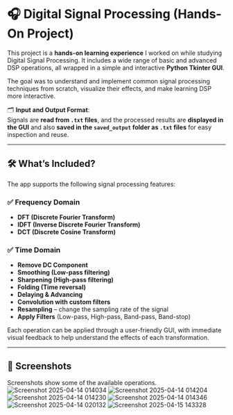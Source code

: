 # 🎧 Digital Signal Processing (Hands-On Project)

This project is a **hands-on learning experience** I worked on while studying Digital Signal Processing. It includes a wide range of basic and advanced DSP operations, all wrapped in a simple and interactive **Python Tkinter GUI**.

The goal was to understand and implement common signal processing techniques from scratch, visualize their effects, and make learning DSP more interactive.

🗂️ **Input and Output Format**:  
Signals are **read from `.txt` files**, and the processed results are **displayed in the GUI** and also **saved in the `saved_output` folder as `.txt` files** for easy inspection and reuse.

---

## 🛠️ What’s Included?

The app supports the following signal processing features:

### ✅ Frequency Domain
- **DFT (Discrete Fourier Transform)**
- **IDFT (Inverse Discrete Fourier Transform)**
- **DCT (Discrete Cosine Transform)**

### ✅ Time Domain
- **Remove DC Component**
- **Smoothing (Low-pass filtering)**
- **Sharpening (High-pass filtering)**
- **Folding (Time reversal)**
- **Delaying & Advancing**
- **Convolution with custom filters**
- **Resampling** – change the sampling rate of the signal
- **Apply Filters** (Low-pass, High-pass, Band-pass, Band-stop)

Each operation can be applied through a user-friendly GUI, with immediate visual feedback to help understand the effects of each transformation.

---

## 📸 Screenshots
Screenshots show some of the available operations.
![Screenshot 2025-04-14 014034](https://github.com/user-attachments/assets/9b877db1-995d-4151-81ba-0bf9912e4106)
![Screenshot 2025-04-14 014204](https://github.com/user-attachments/assets/dd1249b0-6cc6-49d3-bf6e-64999b35f25b)
![Screenshot 2025-04-14 014230](https://github.com/user-attachments/assets/4d149204-74c3-427e-8594-8bd441b7dcb2)
![Screenshot 2025-04-14 014346](https://github.com/user-attachments/assets/27b994d1-2f83-4bed-babd-2fdd62a9087a)
![Screenshot 2025-04-14 020132](https://github.com/user-attachments/assets/776f8e4f-7dbf-427e-819f-775c1bdd3ded)
![Screenshot 2025-04-15 143328](https://github.com/user-attachments/assets/22e4f394-7198-41a8-9e98-c16c3857b159)
